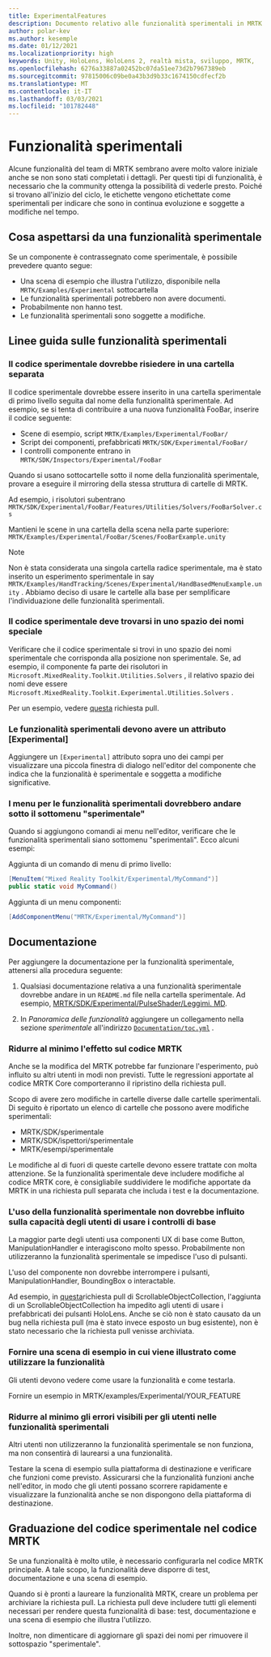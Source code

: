 ```yaml
---
title: ExperimentalFeatures
description: Documento relativo alle funzionalità sperimentali in MRTK.
author: polar-kev
ms.author: kesemple
ms.date: 01/12/2021
ms.localizationpriority: high
keywords: Unity, HoloLens, HoloLens 2, realtà mista, sviluppo, MRTK,
ms.openlocfilehash: 6276a33887a02452bc07da51ee73d2b7967389eb
ms.sourcegitcommit: 97815006c09be0a43b3d9b33c1674150cdfecf2b
ms.translationtype: MT
ms.contentlocale: it-IT
ms.lasthandoff: 03/03/2021
ms.locfileid: "101782448"
---
```

# <a name="experimental-features"></a>Funzionalità sperimentali

Alcune funzionalità del team di MRTK sembrano avere molto valore iniziale anche se non sono stati completati i dettagli. Per questi tipi di funzionalità, è necessario che la community ottenga la possibilità di vederle presto. Poiché si trovano all'inizio del ciclo, le etichette vengono etichettate come sperimentali per indicare che sono in continua evoluzione e soggette a modifiche nel tempo.

## <a name="what-to-expect-from-an-experimental-feature"></a>Cosa aspettarsi da una funzionalità sperimentale

Se un componente è contrassegnato come sperimentale, è possibile prevedere quanto segue:

- Una scena di esempio che illustra l'utilizzo, disponibile nella `MRTK/Examples/Experimental` sottocartella
- Le funzionalità sperimentali potrebbero non avere documenti.
- Probabilmente non hanno test.
- Le funzionalità sperimentali sono soggette a modifiche.

## <a name="experimental-feature-guidelines"></a>Linee guida sulle funzionalità sperimentali

### <a name="experimental-code-should-live-in-a-separate-folder"></a>Il codice sperimentale dovrebbe risiedere in una cartella separata

Il codice sperimentale dovrebbe essere inserito in una cartella sperimentale di primo livello seguita dal nome della funzionalità sperimentale. Ad esempio, se si tenta di contribuire a una nuova funzionalità FooBar, inserire il codice seguente:

- Scene di esempio, script `MRTK/Examples/Experimental/FooBar/`
- Script dei componenti, prefabbricati `MRTK/SDK/Experimental/FooBar/`
- I controlli componente entrano in `MRTK/SDK/Inspectors/Experimental/FooBar`

Quando si usano sottocartelle sotto il nome della funzionalità sperimentale, provare a eseguire il mirroring della stessa struttura di cartelle di MRTK.

Ad esempio, i risolutori subentrano `MRTK/SDK/Experimental/FooBar/Features/Utilities/Solvers/FooBarSolver.cs`

Mantieni le scene in una cartella della scena nella parte superiore: `MRTK/Examples/Experimental/FooBar/Scenes/FooBarExample.unity`

> [!NOTE]
> Non è stata considerata una singola cartella radice sperimentale, ma è stato inserito un esperimento sperimentale in say `MRTK/Examples/HandTracking/Scenes/Experimental/HandBasedMenuExample.unity` . Abbiamo deciso di usare le cartelle alla base per semplificare l'individuazione delle funzionalità sperimentali.

### <a name="experimental-code-should-be-in-a-special-namespace"></a>Il codice sperimentale deve trovarsi in uno spazio dei nomi speciale

Verificare che il codice sperimentale si trovi in uno spazio dei nomi sperimentale che corrisponda alla posizione non sperimentale. Se, ad esempio, il componente fa parte dei risolutori in `Microsoft.MixedReality.Toolkit.Utilities.Solvers` , il relativo spazio dei nomi deve essere `Microsoft.MixedReality.Toolkit.Experimental.Utilities.Solvers` .

Per un esempio, vedere [questa](https://github.com/microsoft/MixedRealityToolkit-Unity/pull/4532) richiesta pull.

### <a name="experimental-features-should-have-an-experimental-attribute"></a>Le funzionalità sperimentali devono avere un attributo [Experimental]

Aggiungere un `[Experimental]` attributo sopra uno dei campi per visualizzare una piccola finestra di dialogo nell'editor del componente che indica che la funzionalità è sperimentale e soggetta a modifiche significative.

### <a name="menus-for-experimental-features-should-go-under-experimental-sub-menu"></a>I menu per le funzionalità sperimentali dovrebbero andare sotto il sottomenu "sperimentale"

Quando si aggiungono comandi ai menu nell'editor, verificare che le funzionalità sperimentali siano sottomenu "sperimentali". Ecco alcuni esempi:

Aggiunta di un comando di menu di primo livello:

```c#
[MenuItem("Mixed Reality Toolkit/Experimental/MyCommand")]
public static void MyCommand()
```

Aggiunta di un menu componenti:

```c#
[AddComponentMenu("MRTK/Experimental/MyCommand")]
```

## <a name="documentation"></a>Documentazione

Per aggiungere la documentazione per la funzionalità sperimentale, attenersi alla procedura seguente:

1. Qualsiasi documentazione relativa a una funzionalità sperimentale dovrebbe andare in un `README.md` file nella cartella sperimentale. Ad esempio, [MRTK/SDK/Experimental/PulseShader/Leggimi. MD](../features/experimental/pulse-shader/README.md).

1. In *Panoramica delle funzionalità* aggiungere un collegamento nella sezione *sperimentale* all'indirizzo [`Documentation/toc.yml`](../toc.yml) .

### <a name="minimize-impact-to-mrtk-code"></a>Ridurre al minimo l'effetto sul codice MRTK

Anche se la modifica del MRTK potrebbe far funzionare l'esperimento, può influito su altri utenti in modi non previsti.
Tutte le regressioni apportate al codice MRTK Core comporteranno il ripristino della richiesta pull.

Scopo di avere zero modifiche in cartelle diverse dalle cartelle sperimentali. Di seguito è riportato un elenco di cartelle che possono avere modifiche sperimentali:

- MRTK/SDK/sperimentale
- MRTK/SDK/ispettori/sperimentale
- MRTK/esempi/sperimentale

Le modifiche al di fuori di queste cartelle devono essere trattate con molta attenzione. Se la funzionalità sperimentale deve includere modifiche al codice MRTK core, è consigliabile suddividere le modifiche apportate da MRTK in una richiesta pull separata che includa i test e la documentazione.

### <a name="using-your-experimental-feature-should-not-impact-peoples-ability-to-use-core-controls"></a>L'uso della funzionalità sperimentale non dovrebbe influito sulla capacità degli utenti di usare i controlli di base

La maggior parte degli utenti usa componenti UX di base come Button, ManipulationHandler e interagiscono molto spesso. Probabilmente non utilizzeranno la funzionalità sperimentale se impedisce l'uso di pulsanti.

L'uso del componente non dovrebbe interrompere i pulsanti, ManipulationHandler, BoundingBox o interactable.

Ad esempio, in [questa](https://github.com/microsoft/MixedRealityToolkit-Unity/pull/6001)richiesta pull di ScrollableObjectCollection, l'aggiunta di un ScrollableObjectCollection ha impedito agli utenti di usare i prefabbricati dei pulsanti HoloLens. Anche se ciò non è stato causato da un bug nella richiesta pull (ma è stato invece esposto un bug esistente), non è stato necessario che la richiesta pull venisse archiviata.

### <a name="provide-an-example-scene-that-demonstrates-how-to-use-the-feature"></a>Fornire una scena di esempio in cui viene illustrato come utilizzare la funzionalità

Gli utenti devono vedere come usare la funzionalità e come testarla.

Fornire un esempio in MRTK/examples/Experimental/YOUR_FEATURE

### <a name="minimize-user-visible-flaws-in-experimental-features"></a>Ridurre al minimo gli errori visibili per gli utenti nelle funzionalità sperimentali

Altri utenti non utilizzeranno la funzionalità sperimentale se non funziona, ma non consentirà di laurearsi a una funzionalità.

Testare la scena di esempio sulla piattaforma di destinazione e verificare che funzioni come previsto. Assicurarsi che la funzionalità funzioni anche nell'editor, in modo che gli utenti possano scorrere rapidamente e visualizzare la funzionalità anche se non dispongono della piattaforma di destinazione.

## <a name="graduating-experimental-code-into-mrtk-code"></a>Graduazione del codice sperimentale nel codice MRTK

Se una funzionalità è molto utile, è necessario configurarla nel codice MRTK principale. A tale scopo, la funzionalità deve disporre di test, documentazione e una scena di esempio.

Quando si è pronti a laureare la funzionalità MRTK, creare un problema per archiviare la richiesta pull. La richiesta pull deve includere tutti gli elementi necessari per rendere questa funzionalità di base: test, documentazione e una scena di esempio che illustra l'utilizzo.

Inoltre, non dimenticare di aggiornare gli spazi dei nomi per rimuovere il sottospazio "sperimentale".
